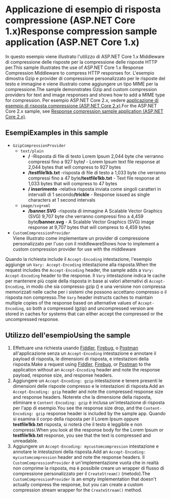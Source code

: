 # <a name="response-compression-sample-application-aspnet-core-1x"></a><span data-ttu-id="619af-101">Applicazione di esempio di risposta compressione (ASP.NET Core 1.x)</span><span class="sxs-lookup"><span data-stu-id="619af-101">Response compression sample application (ASP.NET Core 1.x)</span></span>

<span data-ttu-id="619af-102">In questo esempio viene illustrato l'utilizzo di ASP.NET Core 1.x Middleware di compressione delle risposte per la compressione delle risposte HTTP per.</span><span class="sxs-lookup"><span data-stu-id="619af-102">This sample illustrates the use of ASP.NET Core 1.x Response Compression Middleware to compress HTTP responses for.</span></span> <span data-ttu-id="619af-103">L'esempio dimostra Gzip e provider di compressione personalizzato per le risposte del testo e immagine e viene illustrato come aggiungere un tipo MIME per la compressione.</span><span class="sxs-lookup"><span data-stu-id="619af-103">The sample demonstrates Gzip and custom compression providers for text and image responses and shows how to add a MIME type for compression.</span></span> <span data-ttu-id="619af-104">Per esempio ASP.NET Core 2.x, vedere [applicazione di esempio di risposta compressione (ASP.NET Core 2.x)](https://github.com/aspnet/AspNetCore.Docs/tree/master/aspnetcore/performance/response-compression/samples/2.x).</span><span class="sxs-lookup"><span data-stu-id="619af-104">For the ASP.NET Core 2.x sample, see [Response compression sample application (ASP.NET Core 2.x)](https://github.com/aspnet/AspNetCore.Docs/tree/master/aspnetcore/performance/response-compression/samples/2.x).</span></span>

## <a name="examples-in-this-sample"></a><span data-ttu-id="619af-105">Esempi</span><span class="sxs-lookup"><span data-stu-id="619af-105">Examples in this sample</span></span>

* `GzipCompressionProvider`
  * `text/plain`
    * <span data-ttu-id="619af-106">**/** -Risposta di file di testo Lorem Ipsum 2,044 byte che verranno compressi fino a 927 byte</span><span class="sxs-lookup"><span data-stu-id="619af-106">**/** - Lorem Ipsum text file response at 2,044 bytes that will compress to 927 bytes</span></span>
    * <span data-ttu-id="619af-107">**/testfile1kb.txt** -risposta di file di testo a 1,033 byte che verranno compressi fino a 47 byte</span><span class="sxs-lookup"><span data-stu-id="619af-107">**/testfile1kb.txt** - Text file response at 1,033 bytes that will compress to 47 bytes</span></span>
    * <span data-ttu-id="619af-108">**/ inserimento** -relativa risposta inviata come singoli caratteri in intervalli di 1 secondo</span><span class="sxs-lookup"><span data-stu-id="619af-108">**/trickle** - Response issued as single characters at 1 second intervals</span></span>
  * `image/svg+xml`
    * <span data-ttu-id="619af-109">**/banner.SVG** -risposta di immagine A Scalable Vector Graphics (SVG) 9,707 byte che verranno compressi fino a 4,459 byte</span><span class="sxs-lookup"><span data-stu-id="619af-109">**/banner.svg** - A Scalable Vector Graphics (SVG) image response at 9,707 bytes that will compress to 4,459 bytes</span></span>
* `CustomCompressionProvider`<br><span data-ttu-id="619af-110">Viene illustrato come implementare un provider di compressione personalizzato per l'uso con il middleware</span><span class="sxs-lookup"><span data-stu-id="619af-110">Shows how to implement a custom compression provider for use with the middleware</span></span>

<span data-ttu-id="619af-111">Quando la richiesta include il `Accept-Encoding` intestazione, l'esempio aggiunge un `Vary: Accept-Encoding` intestazione alla risposta.</span><span class="sxs-lookup"><span data-stu-id="619af-111">When the request includes the `Accept-Encoding` header, the sample adds a `Vary: Accept-Encoding` header to the response.</span></span> <span data-ttu-id="619af-112">Il `Vary` intestazione indica le cache per mantenere più copie della risposta in base ai valori alternativi di `Accept-Encoding`, in modo che sia compresso gzip () e una versione non compressa memorizzati nelle cache per i sistemi che possono accettano compresso o il risposta non compresso.</span><span class="sxs-lookup"><span data-stu-id="619af-112">The `Vary` header instructs caches to maintain multiple copies of the response based on alternative values of `Accept-Encoding`, so both a compressed (gzip) and uncompressed version are stored in caches for systems that can either accept the compressed or the uncompressed response.</span></span>

## <a name="using-the-sample"></a><span data-ttu-id="619af-113">Utilizzo dell'esempio</span><span class="sxs-lookup"><span data-stu-id="619af-113">Using the sample</span></span>

1. <span data-ttu-id="619af-114">Effettuare una richiesta usando [Fiddler](http://www.telerik.com/fiddler), [Firebug](http://getfirebug.com/), o [Postman](https://www.getpostman.com/) all'applicazione senza un `Accept-Encoding` intestazione e annotare il payload di risposta, le dimensioni di risposta, e intestazioni della risposta.</span><span class="sxs-lookup"><span data-stu-id="619af-114">Make a request using [Fiddler](http://www.telerik.com/fiddler), [Firebug](http://getfirebug.com/), or [Postman](https://www.getpostman.com/) to the application without an `Accept-Encoding` header and note the response payload, response size, and response headers.</span></span>
1. <span data-ttu-id="619af-115">Aggiungere un `Accept-Encoding: gzip` intestazione e tenere presenti le dimensioni delle risposte compresso e le intestazioni di risposta.</span><span class="sxs-lookup"><span data-stu-id="619af-115">Add an `Accept-Encoding: gzip` header and note the compressed response size and response headers.</span></span> <span data-ttu-id="619af-116">Noterete che la dimensione della risposta, eliminare e `Content-Encoding: gzip` è inclusa un'intestazione di risposta per l'app di esempio.</span><span class="sxs-lookup"><span data-stu-id="619af-116">You see the response size drop, and the `Content-Encoding: gzip` response header is included by the sample app.</span></span> <span data-ttu-id="619af-117">Quando si esamina il corpo della risposta per il Lorem Ipsum oppure **testfile1kb.txt** risposta, si noterà che il testo è leggibile e non compressi.</span><span class="sxs-lookup"><span data-stu-id="619af-117">When you look at the response body for the Lorem Ipsum or **testfile1kb.txt** response, you see that the text is compressed and unreadable.</span></span>
1. <span data-ttu-id="619af-118">Aggiungere un `Accept-Encoding: mycustomcompression` intestazione e annotare le intestazioni della risposta.</span><span class="sxs-lookup"><span data-stu-id="619af-118">Add an `Accept-Encoding: mycustomcompression` header and note the response headers.</span></span> <span data-ttu-id="619af-119">Il `CustomCompressionProvider` è un'implementazione vuota che in realtà non comprime la risposta, ma è possibile creare un wrapper di flusso di compressione personalizzato per il `CreateStream()` (metodo).</span><span class="sxs-lookup"><span data-stu-id="619af-119">The `CustomCompressionProvider` is an empty implementation that doesn't actually compress the response, but you can create a custom compression stream wrapper for the `CreateStream()` method.</span></span>
